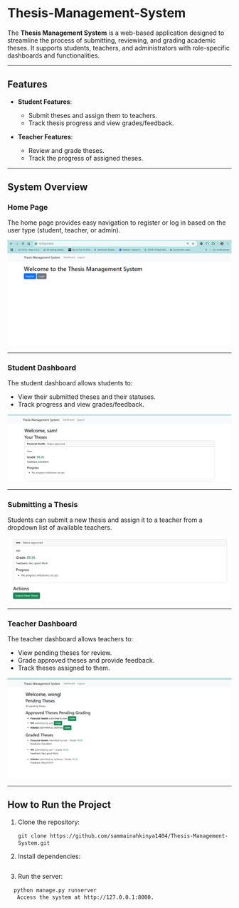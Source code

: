 # Thesis-Management-System
The **Thesis Management System** is a web-based application designed to streamline the process of submitting, reviewing, and grading academic theses. It supports students, teachers, and administrators with role-specific dashboards and functionalities.

---

## Features

- **Student Features**:
  - Submit theses and assign them to teachers.
  - Track thesis progress and view grades/feedback.

- **Teacher Features**:
  - Review and grade theses.
  - Track the progress of assigned theses.

---

## System Overview

### Home Page

The home page provides easy navigation to register or log in based on the user type (student, teacher, or admin).

![Home Page](assets/home.PNG)

---

### Student Dashboard

The student dashboard allows students to:
- View their submitted theses and their statuses.
- Track progress and view grades/feedback.

![Student Dashboard](assets/students_dashboard.png)

---

### Submitting a Thesis

Students can submit a new thesis and assign it to a teacher from a dropdown list of available teachers.

![Submit Thesis](assets/submit_thesis.png)

---

### Teacher Dashboard

The teacher dashboard allows teachers to:
- View pending theses for review.
- Grade approved theses and provide feedback.
- Track theses assigned to them.

![Teacher Dashboard](assets/teachers_dashboard.png)

---

## How to Run the Project

1. Clone the repository:
   ```
   git clone https://github.com/sammainahkinya1404/Thesis-Management-System.git

2. Install dependencies:
   ``` pip install -r requirements.txt
3. Run the server:
````
  python manage.py runserver
   Access the system at http://127.0.0.1:8000.